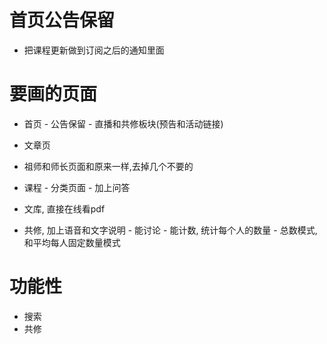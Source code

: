 

# 首页公告保留

* 把课程更新做到订阅之后的通知里面




# 要画的页面

* 首页
        - 公告保留
        - 直播和共修板块(预告和活动链接)

* 文章页
* 祖师和师长页面和原来一样,去掉几个不要的


* 课程
        - 分类页面
        - 加上问答


* 文库, 直接在线看pdf


* 共修, 加上语音和文字说明
        - 能讨论
        - 能计数, 统计每个人的数量
        - 总数模式, 和平均每人固定数量模式


# 功能性

* 搜索
* 共修


